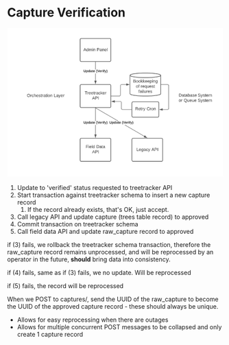 # Capture Verification

![](<.gitbook/assets/image (3).png>)



1. Update to 'verified' status requested to treetracker API
2. Start transaction against treetracker schema to insert a new capture record
   1. If the record already exists, that's OK, just accept.
3. Call legacy API and update capture (trees table record) to approved
4. Commit transaction on treetracker schema
5. Call field data API and update raw\_capture record to approved

if (3) fails, we rollback the treetracker schema transaction, therefore the raw\_capture record remains unprocessed, and will be reprocessed by an operator in the future,  **should** bring data into consistency.

if (4) fails, same as if (3) fails, we no update.  Will be reprocessed

if (5) fails, the record will be reprocessed



When we POST to captures/, send the UUID of the raw\_capture to become the UUID of the approved capture record - these should always be unique.

* Allows for easy reprocessing when there are outages
* Allows for multiple concurrent POST messages to be collapsed and only create 1 capture record

